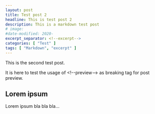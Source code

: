 ```yaml
---
layout: post
title: Test post 2
headline: This is test post 2
description: This is a markdown test post
# image:
#date-modified: 2020-
excerpt_separator: <!--excerpt-->
categories: [ "Test" ]
tags: [ "Markdown", "excerpt" ]
---
```


This is the second test post.

It is here to test the usage of &lt;!--preview--&gt; as breaking tag for post preview.

<!--preview-->

## Lorem ipsum

Lorem ipsum bla bla bla...
